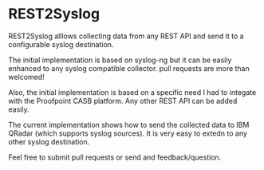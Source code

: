 # REST2Syslog
REST2Syslog alllows collecting data from any REST API and send it to a configurable syslog destination.

The initial implementation is based on syslog-ng but it can be easily enhanced to any syslog compatible collector. pull requests are more than welcomed!

Also, the initial implementation is based on a specific need I had to integate with the Proofpoint CASB platform. Any other REST API can be added easily.

The current implementation shows how to send the collected data to IBM QRadar (which supports syslog sources). It is very easy to extedn to any other syslog destination.

Feel free to submit pull requests or send and feedback/question.
